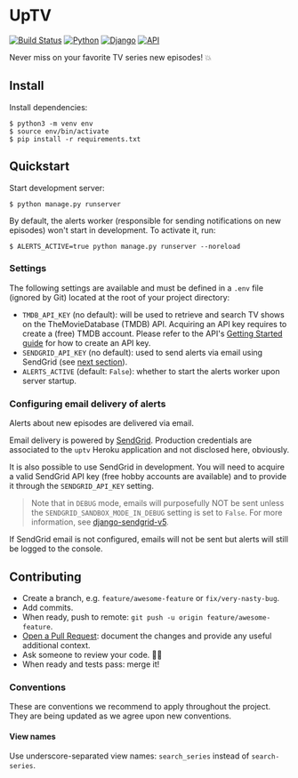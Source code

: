 # UpTV

[![Build Status](https://img.shields.io/travis-ci/florimondmanca/uptv.svg?style=flat-square)](https://travis-ci.org/florimondmanca/uptv)
[![Python](https://img.shields.io/badge/python-3.7-blue.svg?style=flat-square)](https://docs.python.org/3/)
[![Django](https://img.shields.io/badge/django-2.1-blue.svg?style=flat-square)](https://www.djangoproject.com)
[![API](https://img.shields.io/badge/api_provider-tmdb-orange.svg?style=flat-square)](https://www.themoviedb.org/documentation/api)

Never miss on your favorite TV series new episodes! :boom:

## Install

Install dependencies:

```
$ python3 -m venv env
$ source env/bin/activate
$ pip install -r requirements.txt
```

## Quickstart

Start development server:

```
$ python manage.py runserver
```

By default, the alerts worker (responsible for sending notifications on new episodes) won't start in development. To activate it, run:

```
$ ALERTS_ACTIVE=true python manage.py runserver --noreload
```

### Settings

The following settings are available and must be defined in a `.env` file (ignored by Git) located at the root of your project directory:

- `TMDB_API_KEY` (no default): will be used to retrieve and search TV shows on the TheMovieDatabase (TMDB) API. Acquiring an API key requires to create a (free) TMDB account. Please refer to the API's [Getting Started guide](https://developers.themoviedb.org/3/getting-started/introduction) for how to create an API key.
- `SENDGRID_API_KEY` (no default): used to send alerts via email using SendGrid (see [next section](#Configuring-email-delivery-of-alerts)). 
- `ALERTS_ACTIVE` (default: `False`): whether to start the alerts worker upon server startup.

### Configuring email delivery of alerts

Alerts about new episodes are delivered via email.

Email delivery is powered by [SendGrid](https://sendgrid.com). Production credentials are associated to the `uptv` Heroku application and not disclosed here, obviously.

It is also possible to use SendGrid in development. You will need to acquire a valid SendGrid API key (free hobby accounts are available) and to provide it through the `SENDGRID_API_KEY` setting.

> Note that in `DEBUG` mode, emails will purposefully NOT be sent unless the `SENDGRID_SANDBOX_MODE_IN_DEBUG` setting is set to `False`. For more information, see [django-sendgrid-v5](https://github.com/sklarsa/django-sendgrid-v5).

If SendGrid email is not configured, emails will not be sent but alerts will still be logged to the console.

## Contributing

- Create a branch, e.g. `feature/awesome-feature` or `fix/very-nasty-bug`.
- Add commits.
- When ready, push to remote: `git push -u origin feature/awesome-feature`.
- [Open a Pull Request](https://github.com/florimondmanca/uptv/compare): document the changes and provide any useful additional context.
- Ask someone to review your code. 🔎🤝
- When ready and tests pass: merge it!

### Conventions

These are conventions we recommend to apply throughout the project. They are being updated as we agree upon new conventions.

#### View names

Use underscore-separated view names: `search_series` instead of `search-series`.
